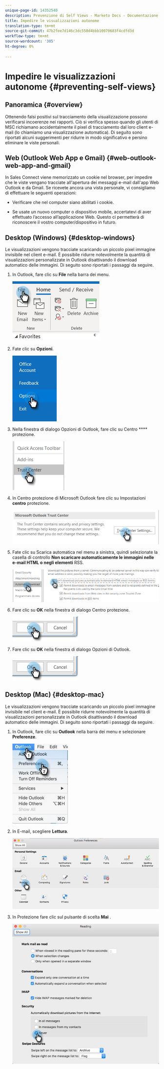 ```yaml
---
unique-page-id: 14352540
description: Prevenzione di Self Views - Marketo Docs - Documentazione del prodotto
title: Impedire le visualizzazioni autonome
translation-type: tm+mt
source-git-commit: 47b2fee7d146c3dc558d4bbb10070683f4cdfd3d
workflow-type: tm+mt
source-wordcount: '305'
ht-degree: 0%

---
```



# Impedire le visualizzazioni autonome {#preventing-self-views}

## Panoramica {#overview}

Ottenendo falsi positivi sul tracciamento della visualizzazione possono verificarsi incoerenze nei rapporti. Ciò si verifica spesso quando gli utenti di MSC richiamano accidentalmente il pixel di tracciamento dal loro client e-mail (lo chiamiamo una visualizzazione automatica). Di seguito sono riportati alcuni suggerimenti per ridurre in modo significativo e persino eliminare le viste personali.

## Web (Outlook Web App e Gmail) {#web-outlook-web-app-and-gmail}

In Sales Connect viene memorizzato un cookie nel browser, per impedire che le viste vengano tracciate all&#39;apertura dei messaggi e-mail dall&#39;app Web Outlook e da Gmail. Se ricevete ancora una vista personale, vi consigliamo di effettuare le seguenti operazioni:

* Verificare che nel computer siano abilitati i cookie.

* Se usate un nuovo computer o dispositivo mobile, accertatevi di aver effettuato l’accesso all’applicazione Web. Questo ci permetterà di riconoscere il vostro computer/dispositivo in futuro.

## Desktop (Windows) {#desktop-windows}

Le visualizzazioni vengono tracciate scaricando un piccolo pixel immagine invisibile nel client e-mail. È possibile ridurre notevolmente la quantità di visualizzazioni personalizzate in Outlook disattivando il download automatico delle immagini. Di seguito sono riportati i passaggi da seguire.

1. In Outlook, fare clic su **File** nella barra dei menu.

   ![](assets/win-1.png)

1. Fate clic su **Opzioni**.

   ![](assets/win-2.png)

1. Nella finestra di dialogo Opzioni di Outlook, fare clic su Centro **** protezione.

   ![](assets/win-3.png)

1. In Centro protezione di Microsoft Outlook fare clic su Impostazioni **centro** protezione.

   ![](assets/win-4.png)

1. Fate clic su Scarica automatica nel menu a sinistra, quindi selezionate la casella di controllo **Non scaricare automaticamente le immagini nelle e-mail HTML o negli elementi** RSS.

   ![](assets/win-5.png)

1. Fare clic su **OK** nella finestra di dialogo Centro protezione.

   ![](assets/win-6.png)

1. Fare clic su **OK** nella finestra di dialogo Opzioni di Outlook.

   ![](assets/win-6.png)

## Desktop (Mac) {#desktop-mac}

Le visualizzazioni vengono tracciate scaricando un piccolo pixel immagine invisibile nel client e-mail. È possibile ridurre notevolmente la quantità di visualizzazioni personalizzate in Outlook disattivando il download automatico delle immagini. Di seguito sono riportati i passaggi da seguire.

1. In Outlook, fare clic su **Outlook** nella barra dei menu e selezionare **Preferenze**.

   ![](assets/mac-1.png)

1. In E-mail, scegliere **Lettura**.

   ![](assets/mac-2.png)

1. In Protezione fare clic sul pulsante di scelta **Mai** .

   ![](assets/mac-3.png)

